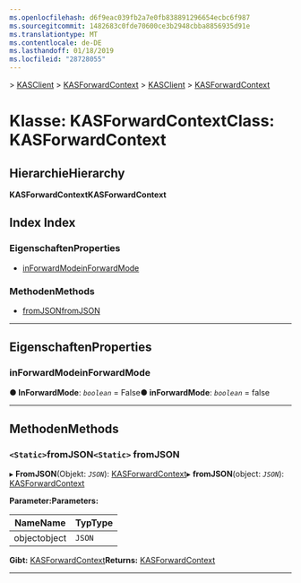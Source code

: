 ```yaml
---
ms.openlocfilehash: d6f9eac039fb2a7e0fb838891296654ecbc6f987
ms.sourcegitcommit: 1482683c0fde70600ce3b2948cbba8856935d91e
ms.translationtype: MT
ms.contentlocale: de-DE
ms.lasthandoff: 01/18/2019
ms.locfileid: "28728055"
---
```

<span data-ttu-id="c2603-101">[](../README.md) > [KASClient](../modules/kasclient.md) > [KASForwardContext](../classes/kasclient.kasforwardcontext.md)</span><span class="sxs-lookup"><span data-stu-id="c2603-101">[](../README.md) > [KASClient](../modules/kasclient.md) > [KASForwardContext](../classes/kasclient.kasforwardcontext.md)</span></span>

# <a name="class-kasforwardcontext"></a><span data-ttu-id="c2603-102">Klasse: KASForwardContext</span><span class="sxs-lookup"><span data-stu-id="c2603-102">Class: KASForwardContext</span></span>

## <a name="hierarchy"></a><span data-ttu-id="c2603-103">Hierarchie</span><span class="sxs-lookup"><span data-stu-id="c2603-103">Hierarchy</span></span>

<span data-ttu-id="c2603-104">**KASForwardContext**</span><span class="sxs-lookup"><span data-stu-id="c2603-104">**KASForwardContext**</span></span>

## <a name="index"></a><span data-ttu-id="c2603-105">Index </span><span class="sxs-lookup"><span data-stu-id="c2603-105">Index</span></span>

### <a name="properties"></a><span data-ttu-id="c2603-106">Eigenschaften</span><span class="sxs-lookup"><span data-stu-id="c2603-106">Properties</span></span>

* [<span data-ttu-id="c2603-107">inForwardMode</span><span class="sxs-lookup"><span data-stu-id="c2603-107">inForwardMode</span></span>](kasclient.kasforwardcontext.md#inforwardmode)
### <a name="methods"></a><span data-ttu-id="c2603-108">Methoden</span><span class="sxs-lookup"><span data-stu-id="c2603-108">Methods</span></span>

* [<span data-ttu-id="c2603-109">fromJSON</span><span class="sxs-lookup"><span data-stu-id="c2603-109">fromJSON</span></span>](kasclient.kasforwardcontext.md#fromjson)

---

## <a name="properties"></a><span data-ttu-id="c2603-110">Eigenschaften</span><span class="sxs-lookup"><span data-stu-id="c2603-110">Properties</span></span>

<a id="inforwardmode"></a>

###  <a name="inforwardmode"></a><span data-ttu-id="c2603-111">inForwardMode</span><span class="sxs-lookup"><span data-stu-id="c2603-111">inForwardMode</span></span>

<span data-ttu-id="c2603-112">**● InForwardMode**: *`boolean`* = False</span><span class="sxs-lookup"><span data-stu-id="c2603-112">**● inForwardMode**: *`boolean`* = false</span></span>

___

## <a name="methods"></a><span data-ttu-id="c2603-113">Methoden</span><span class="sxs-lookup"><span data-stu-id="c2603-113">Methods</span></span>

<a id="fromjson"></a>

### <a name="static-fromjson"></a><span data-ttu-id="c2603-114">`<Static>`fromJSON</span><span class="sxs-lookup"><span data-stu-id="c2603-114">`<Static>` fromJSON</span></span>

<span data-ttu-id="c2603-115">▸ **FromJSON**(Objekt: *`JSON`*): [KASForwardContext](kasclient.kasforwardcontext.md)</span><span class="sxs-lookup"><span data-stu-id="c2603-115">▸ **fromJSON**(object: *`JSON`*): [KASForwardContext](kasclient.kasforwardcontext.md)</span></span>

<span data-ttu-id="c2603-116">**Parameter:**</span><span class="sxs-lookup"><span data-stu-id="c2603-116">**Parameters:**</span></span>

| <span data-ttu-id="c2603-117">Name</span><span class="sxs-lookup"><span data-stu-id="c2603-117">Name</span></span> | <span data-ttu-id="c2603-118">Typ</span><span class="sxs-lookup"><span data-stu-id="c2603-118">Type</span></span> |
| ------ | ------ |
| <span data-ttu-id="c2603-119">object</span><span class="sxs-lookup"><span data-stu-id="c2603-119">object</span></span> | `JSON` |

<span data-ttu-id="c2603-120">**Gibt:** [KASForwardContext](kasclient.kasforwardcontext.md)</span><span class="sxs-lookup"><span data-stu-id="c2603-120">**Returns:** [KASForwardContext](kasclient.kasforwardcontext.md)</span></span>

___

